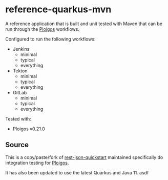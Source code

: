 # reference-quarkus-mvn
A reference application that is built and unit tested with Maven
that can be run through the [Ploigos](https://github.com/ploigos) workflows.

Configured to run the following workflows:

* Jenkins
  * minimal
  * typical
  * everything
* Tekton
  * minimal
  * typical
  * everything
* GitLab
  * minimal
  * typical
  * everything

Tested with:
* Ploigos v0.21.0

## Source
This is a copy/paste/fork of [rest-json-quickstart](https://github.com/quarkusio/quarkus-quickstarts/tree/master/rest-json-quickstart)
maintained specifically do integration testing for [Ploigos](https://github.com/ploigos).

It has also been updated to use the latest Quarkus and Java 11.
asdf
